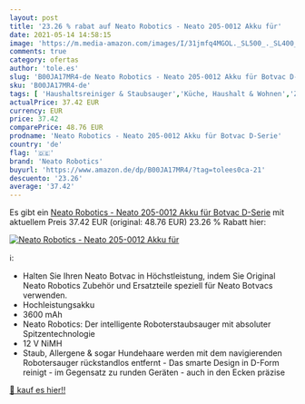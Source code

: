 ```yaml
---
layout: post
title: '23.26 % rabat auf Neato Robotics - Neato 205-0012 Akku für'
date: 2021-05-14 14:58:15
image: 'https://m.media-amazon.com/images/I/31jmfq4MGOL._SL500_._SL400_.jpg'
comments: true
category: ofertas
author: 'tole.es'
slug: 'B00JA17MR4-de Neato Robotics - Neato 205-0012 Akku für Botvac D-Serie'
sku: 'B00JA17MR4-de'
tags: [ 'Haushaltsreiniger & Staubsauger','Küche, Haushalt & Wohnen','Zubehör für Staubsauger','neato robotics', ]
actualPrice: 37.42 EUR
currency: EUR
price: 37.42
comparePrice: 48.76 EUR
prodname: 'Neato Robotics - Neato 205-0012 Akku für Botvac D-Serie'
country: 'de'
flag: '🇩🇪'
brand: 'Neato Robotics'
buyurl: 'https://www.amazon.de/dp/B00JA17MR4/?tag=tolees0ca-21'
descuento: '23.26'
average: '37.42'
---
```


Es gibt ein [Neato Robotics - Neato 205-0012 Akku für Botvac D-Serie](https://www.amazon.de/dp/B00JA17MR4/?tag=tolees0ca-21) mit aktuellem Preis 37.42 EUR (original: 48.76 EUR) 23.26 % Rabatt hier:

[![Neato Robotics - Neato 205-0012 Akku für](https://m.media-amazon.com/images/I/31jmfq4MGOL._SL500_._SL400_.jpg)](https://www.amazon.de/dp/B00JA17MR4/?tag=tolees0ca-21)

ℹ️:

- Halten Sie Ihren Neato Botvac in Höchstleistung, indem Sie Original Neato Robotics Zubehör und Ersatzteile speziell für Neato Botvacs verwenden.
- Hochleistungsakku
- 3600 mAh
- Neato Robotics: Der intelligente Roboterstaubsauger mit absoluter Spitzentechnologie
- 12 V NiMH
- Staub, Allergene & sogar Hundehaare werden mit dem navigierenden Robotersauger rückstandlos entfernt - Das smarte Design in D-Form reinigt - im Gegensatz zu runden Geräten - auch in den Ecken präzise

[🛒 kauf es hier!!](https://www.amazon.de/dp/B00JA17MR4/?tag=tolees0ca-21)
